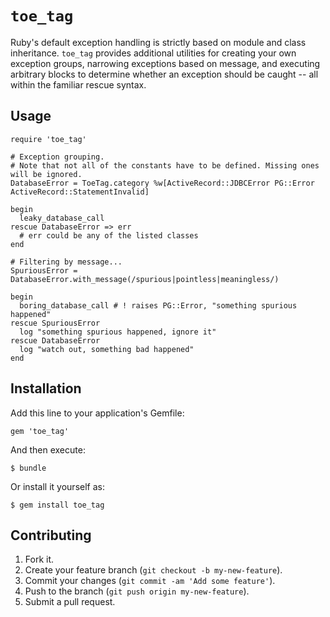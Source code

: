 # `toe_tag`

Ruby's default exception handling is strictly based on module and class inheritance. `toe_tag` provides
additional utilities for creating your own exception groups, narrowing exceptions based on message, and
executing arbitrary blocks to determine whether an exception should be caught -- all within the familiar
rescue syntax.

## Usage

    require 'toe_tag'

    # Exception grouping.
    # Note that not all of the constants have to be defined. Missing ones will be ignored.
    DatabaseError = ToeTag.category %w[ActiveRecord::JDBCError PG::Error ActiveRecord::StatementInvalid]

    begin
      leaky_database_call
    rescue DatabaseError => err
      # err could be any of the listed classes
    end

    # Filtering by message...
    SpuriousError = DatabaseError.with_message(/spurious|pointless|meaningless/)

    begin
      boring_database_call # ! raises PG::Error, "something spurious happened"
    rescue SpuriousError
      log "something spurious happened, ignore it"
    rescue DatabaseError
      log "watch out, something bad happened"
    end

## Installation

Add this line to your application's Gemfile:

    gem 'toe_tag'

And then execute:

    $ bundle

Or install it yourself as:

    $ gem install toe_tag

## Contributing

1. Fork it.
2. Create your feature branch (`git checkout -b my-new-feature`).
3. Commit your changes (`git commit -am 'Add some feature'`).
4. Push to the branch (`git push origin my-new-feature`).
5. Submit a pull request.
